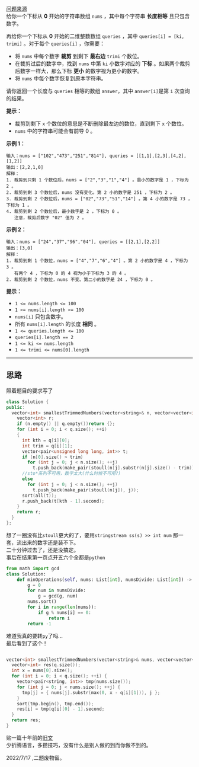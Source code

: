[问题来源](https://leetcode.cn/contest/weekly-contest-302/problems/query-kth-smallest-trimmed-number/)   
给你一个下标从 **0** 开始的字符串数组 `nums` ，其中每个字符串 **长度相等** 且只包含数字。

再给你一个下标从 **0** 开始的二维整数数组 `queries` ，其中 `queries[i] = [ki, trimi]` 。对于每个 `queries[i]` ，你需要：

- 将 `nums` 中每个数字 **裁剪** 到剩下 **最右边** `trimi` 个数位。
- 在裁剪过后的数字中，找到 `nums` 中第 `ki` 小数字对应的 **下标** 。如果两个裁剪后数字一样大，那么下标 **更小** 的数字视为更小的数字。
- 将 `nums` 中每个数字恢复到原本字符串。

请你返回一个长度与 `queries` 相等的数组 `answer`，其中 `answer[i]`是第 `i` 次查询的结果。

**提示：**

- 裁剪到剩下 `x` 个数位的意思是不断删除最左边的数位，直到剩下 `x` 个数位。
- `nums` 中的字符串可能会有前导 0 。

**示例 1：**

```
输入：nums = ["102","473","251","814"], queries = [[1,1],[2,3],[4,2],[1,2]]
输出：[2,2,1,0]
解释：
1. 裁剪到只剩 1 个数位后，nums = ["2","3","1","4"] 。最小的数字是 1 ，下标为 2 。
2. 裁剪到剩 3 个数位后，nums 没有变化。第 2 小的数字是 251 ，下标为 2 。
3. 裁剪到剩 2 个数位后，nums = ["02","73","51","14"] 。第 4 小的数字是 73 ，下标为 1 。
4. 裁剪到剩 2 个数位后，最小数字是 2 ，下标为 0 。
   注意，裁剪后数字 "02" 值为 2 。
```

**示例 2：**

```
输入：nums = ["24","37","96","04"], queries = [[2,1],[2,2]]
输出：[3,0]
解释：
1. 裁剪到剩 1 个数位，nums = ["4","7","6","4"] 。第 2 小的数字是 4 ，下标为 3 。
   有两个 4 ，下标为 0 的 4 视为小于下标为 3 的 4 。
2. 裁剪到剩 2 个数位，nums 不变。第二小的数字是 24 ，下标为 0 。
```

**提示：**

- `1 <= nums.length <= 100`
- `1 <= nums[i].length <= 100`
- `nums[i]` 只包含数字。
- 所有 `nums[i].length` 的长度 **相同** 。
- `1 <= queries.length <= 100`
- `queries[i].length == 2`
- `1 <= ki <= nums.length`
- `1 <= trimi <= nums[0].length`

------

## 思路

照着题目的要求写了  

```cpp
class Solution {
public:
  vector<int> smallestTrimmedNumbers(vector<string>& n, vector<vector<int>>& q) {
    vector<int> r;
    if (n.empty() || q.empty())return {};
    for (int i = 0; i < q.size(); ++i)
    {
      int kth = q[i][0];
      int trim = q[i][1];
      vector<pair<unsigned long long, int>> t;
      if (n[0].size() > trim)
        for (int j = 0; j < n.size(); ++j)
          t.push_back(make_pair(stoull(n[j].substr(n[j].size() - trim)), j)); 
      //sto*系列不可用，数字太大(什么时候不可用?)
      else
        for (int j = 0; j < n.size(); ++j)
          t.push_back(make_pair(stoull(n[j]), j));
      sort(all(t));
      r.push_back(t[kth - 1].second);
    }
    return r;
  }
};
```

想了一圈没有比`stoull`更大的了，要用`stringstream ss(s) >> int num` 那一套，流出来的数字还是装不下。  
二十分钟过去了，还是没搞定。  
事后在结果第一页点开五六个全都是`python  `

```python
from math import gcd
class Solution:
    def minOperations(self, nums: List[int], numsDivide: List[int]) -> int:
        g = 0
        for num in numsDivide:
            g = gcd(g, num)
        nums.sort()
        for i in range(len(nums)):
            if g % nums[i] == 0:
                return i
        return -1
```

难道我真的要转`py`了吗...   
最后看到了这个！  

```cpp

vector<int> smallestTrimmedNumbers(vector<string>& nums, vector<vector<int>>& q) {
  vector<int> res(q.size());
  int x = nums[0].size();
  for (int i = 0; i < q.size(); ++i) {
    vector<pair<string, int>> tmp(nums.size());
    for (int j = 0; j < nums.size(); ++j) {
      tmp[j] = { nums[j].substr(max(0, x - q[i][1])), j };
    }
    sort(tmp.begin(), tmp.end());
    res[i] = tmp[q[i][0] - 1].second;
  }
  return res;
}
```

贴一篇十年前的[旧文](https://coolshell.cn/articles/6548.html)   
少折腾语言，多攒技巧，没有什么是别人做的到而你做不到的。  

2022/7/17 ,二题废物留。
